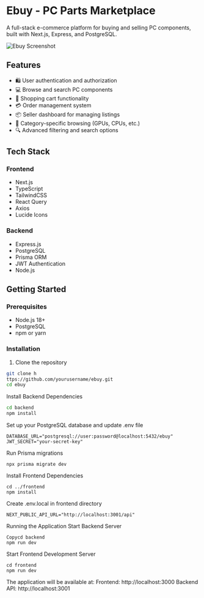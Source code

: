 # Ebuy - PC Parts Marketplace

A full-stack e-commerce platform for buying and selling PC components, built with Next.js, Express, and PostgreSQL.

![Ebuy Screenshot]()

## Features

- 🛍️ User authentication and authorization
- 💻 Browse and search PC components
- 🛒 Shopping cart functionality
- 💳 Order management system
- 📦 Seller dashboard for managing listings
- 🎯 Category-specific browsing (GPUs, CPUs, etc.)
- 🔍 Advanced filtering and search options

## Tech Stack

### Frontend
- Next.js
- TypeScript
- TailwindCSS
- React Query
- Axios
- Lucide Icons

### Backend
- Express.js
- PostgreSQL
- Prisma ORM
- JWT Authentication
- Node.js

## Getting Started

### Prerequisites
- Node.js 18+
- PostgreSQL
- npm or yarn

### Installation

1. Clone the repository
```bash
git clone h
ttps://github.com/yourusername/ebuy.git
cd ebuy
```
Install Backend Dependencies

```bash
cd backend
npm install
```
Set up your PostgreSQL database and update .env file
```
DATABASE_URL="postgresql://user:password@localhost:5432/ebuy"
JWT_SECRET="your-secret-key"
```
Run Prisma migrations

```
npx prisma migrate dev
```
Install Frontend Dependencies
```
cd ../frontend
npm install
```
Create .env.local in frontend directory
```
NEXT_PUBLIC_API_URL="http://localhost:3001/api"
```
Running the Application
Start Backend Server
```
Copycd backend
npm run dev
```
Start Frontend Development Server
```
cd frontend
npm run dev
```
The application will be available at:
Frontend: http://localhost:3000
Backend API: http://localhost:3001
